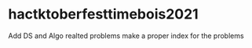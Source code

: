 # hactktoberfesttimebois2021
Add DS and Algo realted problems 
make a proper index for the problems 
